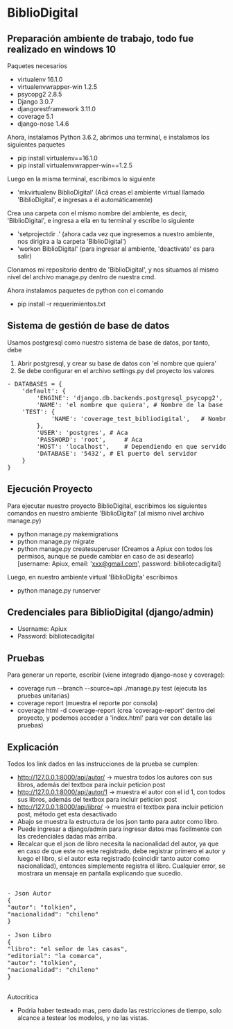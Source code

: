 # BiblioDigital

## Preparación ambiente de trabajo, todo fue realizado en windows 10
Paquetes necesarios

- virtualenv 16.1.0
- virtualenvwrapper-win 1.2.5
- psycopg2 2.8.5  
- Django 3.0.7  
- djangorestframework 3.11.0 
- coverage 5.1 
- django-nose 1.4.6 

Ahora, instalamos Python 3.6.2, abrimos una terminal, e instalamos los siguientes paquetes
- pip install virtualenv==16.1.0
- pip install virtualenvwrapper-win==1.2.5

Luego en la misma terminal, escribimos lo siguiente
- 'mkvirtualenv BiblioDigital'  (Acá creas el ambiente virtual llamado 'BiblioDigital', e ingresas a él automáticamente)

Crea una carpeta con el mismo nombre del ambiente, es decir, 'BiblioDigital', e ingresa a ella en tu terminal y escribe lo siguiente
- 'setprojectdir .' (ahora cada vez que ingresemos a nuestro ambiente, nos dirigira a la carpeta 'BiblioDigital')
- 'workon BiblioDigital' (para ingresar al ambiente, 'deactivate' es para salir)

Clonamos mi repositorio dentro de 'BiblioDigital', y nos situamos al mismo nivel del archivo manage.py dentro de nuestra cmd.

Ahora instalamos paquetes de python con el comando
- pip install -r requerimientos.txt 

## Sistema de gestión de base de datos
Usamos postgresql como nuestro sistema de base de datos, por tanto, debe 
1) Abrir postgresql, y crear su base de datos con 'el nombre que quiera'
2) Se debe configurar en el archivo settings.py del proyecto los valores 
<pre>
- DATABASES = {        
    'default': {     
        'ENGINE': 'django.db.backends.postgresql_psycopg2',    
        'NAME': 'el nombre que quiera', # Nombre de la base de datos    
	'TEST': {
            'NAME': 'coverage_test_bibliodigital',   # Nombre de la base de datos para nuestros testeos
        },
        'USER': 'postgres',	# Aca      
        'PASSWORD': 'root',     # Aca        
        'HOST': 'localhost',	# Dependiendo en que servidor se almacena su sistema de gestion de base de datos     
        'DATABASE': '5432',	# El puerto del servidor    
    }       
}         
</pre>
## Ejecución Proyecto
Para ejecutar nuestro proyecto BiblioDigital, escribimos los siguientes comandos en nuestro ambiente 'BiblioDigital' (al mismo nivel archivo manage.py)
- python manage.py makemigrations
- python manage.py migrate
- python manage.py createsuperuser (Creamos a Apiux con todos los permisos, aunque se puede cambiar en caso de asi desearlo)
[username: Apiux, email: 'xxx@gmail.com', password: bibliotecadigital] 

Luego, en nuestro ambiente virtual 'BiblioDigita' escribimos
- python manage.py runserver

## Credenciales para BiblioDigital (django/admin)
- Username: Apiux
- Password: bibliotecadigital

## Pruebas 
Para generar un reporte, escribir (viene integrado django-nose y coverage):

- coverage run --branch --source=api ./manage.py test (ejecuta las pruebas unitarias)
- coverage report (muestra el reporte por consola)
- coverage html -d coverage-report (crea 'coverage-report' dentro del proyecto, y podemos acceder a 'index.html' para ver con detalle las pruebas)


## Explicación
Todos los link dados en las instrucciones de la prueba se cumplen:

- http://127.0.0.1:8000/api/autor/  -> muestra todos los autores con sus libros, además del textbox para incluir peticion post 
- http://127.0.0.1:8000/api/autor/1 -> muestra el autor con el id 1, con todos sus libros, además del textbox para incluir peticion post 
- http://127.0.0.1:8000/api/libro/ -> muestra el textbox para incluir peticion post, método get esta desactivado 
- Abajo se muestra la estructura de los json tanto para autor como libro.
- Puede ingresar a django/admin para ingresar datos mas facilmente con las credenciales dadas más arriba.
- Recalcar que el json de libro necesita la nacionalidad del autor, ya que en caso de que este no este registrado,
debe registrar primero el autor y luego el libro, si el autor esta registrado (coincidir tanto autor como nacionalidad),
entonces simplemente registra el libro. Cualquier error, se mostrara un mensaje en pantalla explicando que sucedio.

<pre>

- Json Autor
{
"autor": "tolkien",
"nacionalidad": "chileno"
}

- Json Libro
{
"libro": "el señor de las casas",
"editorial": "la comarca",
"autor": "tolkien",
"nacionalidad": "chileno"
}

</pre>

Autocritica
- Podria haber testeado mas, pero dado las restricciones de tiempo, solo alcance a testear los modelos, y no las vistas.